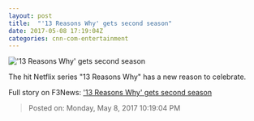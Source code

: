 ```yaml
---
layout: post
title:  "'13 Reasons Why' gets second season"
date: 2017-05-08 17:19:04Z
categories: cnn-com-entertainment
---
```


!['13 Reasons Why' gets second season](http://i2.cdn.cnn.com/cnnnext/dam/assets/170330143534-13-reasons-why-super-tease.jpg)

The hit Netflix series "13 Reasons Why" has a new reason to celebrate.


Full story on F3News: ['13 Reasons Why' gets second season](http://www.f3nws.com/n/vCGtDF)

> Posted on: Monday, May 8, 2017 10:19:04 PM

